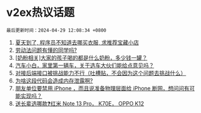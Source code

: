 # v2ex热议话题

`最后更新时间：2024-04-29 12:08:34 +0800`

1. [夏天到了, 程序员不知道去哪买衣服, 求推荐宝藏小店](https://www.v2ex.com/t/1036595)
1. [劳动法问题有懂的同学吗?](https://www.v2ex.com/t/1036412)
1. [[奶粉相关]大家的孩子喝的都是什么奶粉，多少钱一罐？](https://www.v2ex.com/t/1036585)
1. [汽车小白，家里第一辆车，关于选车大伙们能给点意见吗？](https://www.v2ex.com/t/1036364)
1. [对接后端接口被挑战能力不行（吐槽贴，不会因为这个问题去挑战什么）](https://www.v2ex.com/t/1036619)
1. [为啥这段代码会造成内存泄露啊?](https://www.v2ex.com/t/1036400)
1. [朋友单位要禁用 iPhone ，而且说准备物理层面给 iPhone 断网，想问问有可能实现吗？](https://www.v2ex.com/t/1036387)
1. [送长辈选哪款❓红米 Note 13 Pro， K70E， OPPO K12](https://www.v2ex.com/t/1036353)

